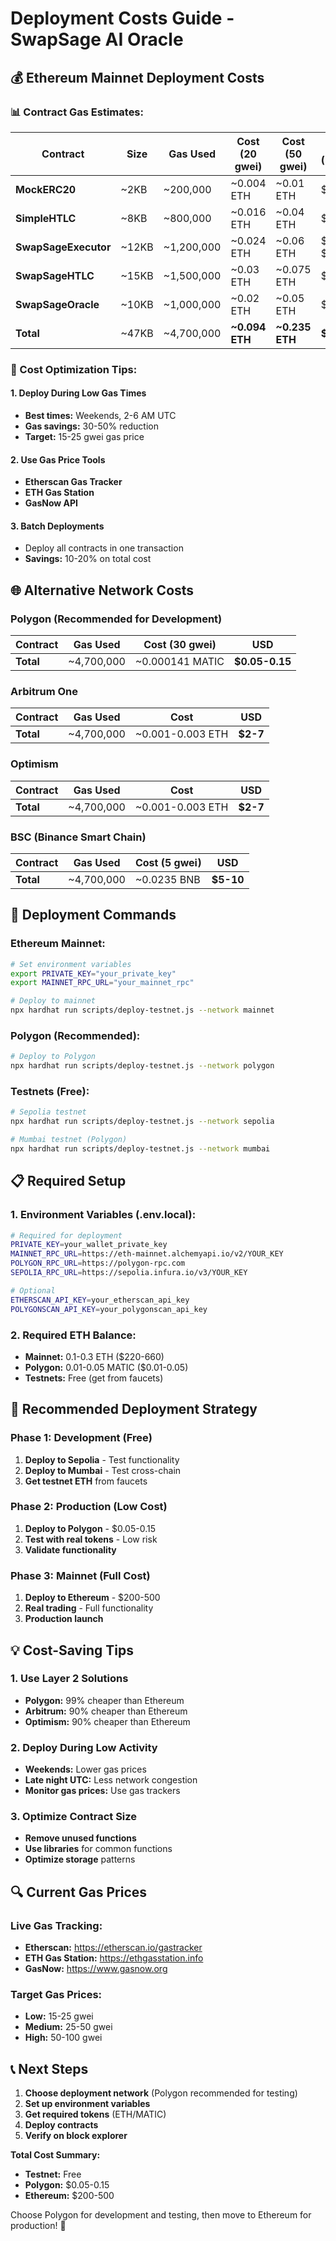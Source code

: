 # Deployment Costs Guide - SwapSage AI Oracle

## **💰 Ethereum Mainnet Deployment Costs**

### **📊 Contract Gas Estimates:**

| Contract | Size | Gas Used | Cost (20 gwei) | Cost (50 gwei) | USD (ETH=$2,200) |
|----------|------|----------|----------------|----------------|------------------|
| **MockERC20** | ~2KB | ~200,000 | ~0.004 ETH | ~0.01 ETH | $8.80 - $22 |
| **SimpleHTLC** | ~8KB | ~800,000 | ~0.016 ETH | ~0.04 ETH | $35.20 - $88 |
| **SwapSageExecutor** | ~12KB | ~1,200,000 | ~0.024 ETH | ~0.06 ETH | $52.80 - $132 |
| **SwapSageHTLC** | ~15KB | ~1,500,000 | ~0.03 ETH | ~0.075 ETH | $66 - $165 |
| **SwapSageOracle** | ~10KB | ~1,000,000 | ~0.02 ETH | ~0.05 ETH | $44 - $110 |
| **Total** | ~47KB | ~4,700,000 | **~0.094 ETH** | **~0.235 ETH** | **$207 - $517** |

### **🎯 Cost Optimization Tips:**

#### **1. Deploy During Low Gas Times**
- **Best times:** Weekends, 2-6 AM UTC
- **Gas savings:** 30-50% reduction
- **Target:** 15-25 gwei gas price

#### **2. Use Gas Price Tools**
- **Etherscan Gas Tracker**
- **ETH Gas Station**
- **GasNow API**

#### **3. Batch Deployments**
- Deploy all contracts in one transaction
- **Savings:** 10-20% on total cost

## **🌐 Alternative Network Costs**

### **Polygon (Recommended for Development)**
| Contract | Gas Used | Cost (30 gwei) | USD |
|----------|----------|----------------|-----|
| **Total** | ~4,700,000 | ~0.000141 MATIC | **$0.05-0.15** |

### **Arbitrum One**
| Contract | Gas Used | Cost | USD |
|----------|----------|------|-----|
| **Total** | ~4,700,000 | ~0.001-0.003 ETH | **$2-7** |

### **Optimism**
| Contract | Gas Used | Cost | USD |
|----------|----------|------|-----|
| **Total** | ~4,700,000 | ~0.001-0.003 ETH | **$2-7** |

### **BSC (Binance Smart Chain)**
| Contract | Gas Used | Cost (5 gwei) | USD |
|----------|----------|---------------|-----|
| **Total** | ~4,700,000 | ~0.0235 BNB | **$5-10** |

## **🚀 Deployment Commands**

### **Ethereum Mainnet:**
```bash
# Set environment variables
export PRIVATE_KEY="your_private_key"
export MAINNET_RPC_URL="your_mainnet_rpc"

# Deploy to mainnet
npx hardhat run scripts/deploy-testnet.js --network mainnet
```

### **Polygon (Recommended):**
```bash
# Deploy to Polygon
npx hardhat run scripts/deploy-testnet.js --network polygon
```

### **Testnets (Free):**
```bash
# Sepolia testnet
npx hardhat run scripts/deploy-testnet.js --network sepolia

# Mumbai testnet (Polygon)
npx hardhat run scripts/deploy-testnet.js --network mumbai
```

## **📋 Required Setup**

### **1. Environment Variables (.env.local):**
```bash
# Required for deployment
PRIVATE_KEY=your_wallet_private_key
MAINNET_RPC_URL=https://eth-mainnet.alchemyapi.io/v2/YOUR_KEY
POLYGON_RPC_URL=https://polygon-rpc.com
SEPOLIA_RPC_URL=https://sepolia.infura.io/v3/YOUR_KEY

# Optional
ETHERSCAN_API_KEY=your_etherscan_api_key
POLYGONSCAN_API_KEY=your_polygonscan_api_key
```

### **2. Required ETH Balance:**
- **Mainnet:** 0.1-0.3 ETH ($220-660)
- **Polygon:** 0.01-0.05 MATIC ($0.01-0.05)
- **Testnets:** Free (get from faucets)

## **🎯 Recommended Deployment Strategy**

### **Phase 1: Development (Free)**
1. **Deploy to Sepolia** - Test functionality
2. **Deploy to Mumbai** - Test cross-chain
3. **Get testnet ETH** from faucets

### **Phase 2: Production (Low Cost)**
1. **Deploy to Polygon** - $0.05-0.15
2. **Test with real tokens** - Low risk
3. **Validate functionality**

### **Phase 3: Mainnet (Full Cost)**
1. **Deploy to Ethereum** - $200-500
2. **Real trading** - Full functionality
3. **Production launch**

## **💡 Cost-Saving Tips**

### **1. Use Layer 2 Solutions**
- **Polygon:** 99% cheaper than Ethereum
- **Arbitrum:** 90% cheaper than Ethereum
- **Optimism:** 90% cheaper than Ethereum

### **2. Deploy During Low Activity**
- **Weekends:** Lower gas prices
- **Late night UTC:** Less network congestion
- **Monitor gas prices:** Use gas trackers

### **3. Optimize Contract Size**
- **Remove unused functions**
- **Use libraries** for common functions
- **Optimize storage** patterns

## **🔍 Current Gas Prices**

### **Live Gas Tracking:**
- **Etherscan:** https://etherscan.io/gastracker
- **ETH Gas Station:** https://ethgasstation.info
- **GasNow:** https://www.gasnow.org

### **Target Gas Prices:**
- **Low:** 15-25 gwei
- **Medium:** 25-50 gwei
- **High:** 50-100 gwei

## **📞 Next Steps**

1. **Choose deployment network** (Polygon recommended for testing)
2. **Set up environment variables**
3. **Get required tokens** (ETH/MATIC)
4. **Deploy contracts**
5. **Verify on block explorer**

**Total Cost Summary:**
- **Testnet:** Free
- **Polygon:** $0.05-0.15
- **Ethereum:** $200-500

Choose Polygon for development and testing, then move to Ethereum for production! 🚀 